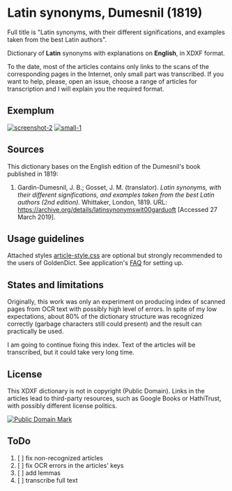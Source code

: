 # Latin synonyms, Dumesnil (1819)

Full title is "Latin synonyms, with their different significations, and examples taken from the best Latin authors".

Dictionary of **Latin** synonyms with explanations on **English**, in XDXF format.

To the date, most of the articles contains only links to the scans of the corresponding pages in the Internet, only small part was transcribed. If you want to help, please, open an issue, choose a range of articles for transcription and I will explain you the required format.

## Exemplum

[![screenshot-2](https://user-images.githubusercontent.com/13879891/55178197-fc840c00-5195-11e9-93f2-1886384e0f84.png)](https://user-images.githubusercontent.com/13879891/55178184-f7bf5800-5195-11e9-83e1-3de7a284f08e.png) [![small-1](https://user-images.githubusercontent.com/13879891/55178292-29382380-5196-11e9-98c1-9f5a923d49ac.png)](https://user-images.githubusercontent.com/13879891/55178291-289f8d00-5196-11e9-9789-105892b99157.png)


## Sources

This dictionary bases on the English edition of the Dumesnil's book published in 1819:
    
1. Gardin-Dumesnil, J. B.; Gosset, J. M. (translator). _Latin synonyms, with their different significations, and examples taken from the best Latin authors (2nd edition)._ Whittaker, London, 1819. URL: <https://archive.org/details/latinsynonymswit00garduoft> \[Accessed 27 March 2019\].


## Usage guidelines

Attached styles [article-style.css](article-style.css) are optional but strongly recommended to the users of GoldenDict. See application's [FAQ][1] for setting up.


## States and limitations

Originally, this work was only an experiment on producing index of scanned pages from OCR text with possibly high level of errors. In spite of my low expectations, about 80% of the dictionary structure was recognized correctly (garbage characters still could present) and the result can practically be used.

I am going to continue fixing this index. Text of the articles will be transcribed, but it could take very long time.


## License

This XDXF dictionary is not in copyright (Public Domain). Links in the articles lead to third-party resources, such as Google Books or HathiTrust, with possibly different license politics.

<a rel="license" href="http://creativecommons.org/publicdomain/mark/1.0/">
<img src="https://licensebuttons.net/p/mark/1.0/88x31.png"
     style="border-style: none;" alt="Public Domain Mark" />
</a>


## ToDo

1. [ ] fix non-recognized articles
1. [ ] fix OCR errors in the articles' keys
1. [ ] add lemmas
1. [ ] transcribe full text


[1]: http://goldendict.org/wiki/index.php/FAQ#How_do_I_change_the_font_used_for_the_articles.3F_Or_alter_its_appearance_in_any_other_way.3F

